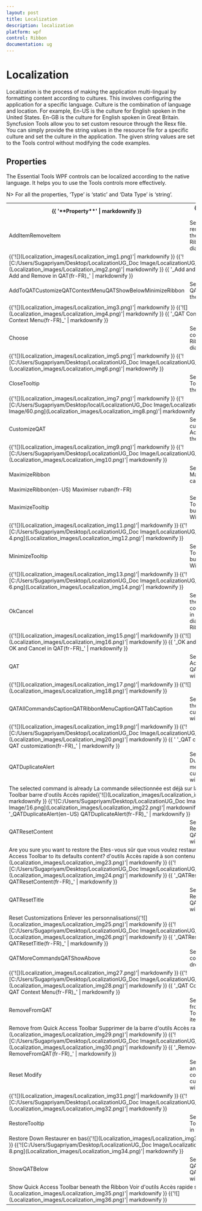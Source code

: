 ```yaml
---
layout: post
title: Localization
description: localization
platform: wpf
control: Ribbon
documentation: ug
---
```


# Localization

Localization is the process of making the application multi-lingual by formatting content according to cultures. This involves configuring the application for a specific language. Culture is the combination of language and location. For example, En-US is the culture for English spoken in the United States. En-GB is the culture for English spoken in Great Britain. Syncfusion Tools allow you to set custom resource through the Resx file. You can simply provide the string values in the resource file for a specific culture and set the culture in the application. The given string values are set to the Tools control without modifying the code examples.

## Properties

The Essential Tools WPF controls can be localized according to the native language. It helps you to use the Tools controls more effectively.

N> For all the properties, ‘Type’ is ‘static’ and ‘Data Type’ is ‘string’.



<table>
<tr>
<th>
{{ '**Property**' | markdownify }}</th><th>
{{ '**Description**' | markdownify }}</th></tr>
<tr>
<td>
AddItemRemoveItem </td><td>
Sets the string to add and remove button content in the Ribbon QAT customization dialog window.</td></tr>
<tr>
<td colspan = "2">
{{'![](Localization_images/Localization_img1.png)'| markdownify }}
{{'![C:/Users/Sugapriyam/Desktop/LocalizationUG_Doc Image/LocalizationUG_Doc Image/2.png](Localization_images/Localization_img2.png)'| markdownify }}
{{ '_Add and Remove in QAT(en-US                                                   Add and Remove in QAT(fr-FR)_' | markdownify }}</td></tr>
<tr>
<td>
AddToQATCustomizeQATContextMenuQATShowBelowMinimizeRibbon</td><td>
Sets the string to add to QAT context menu item in the Ribbon.</td></tr>
<tr>
<td>
</td><td>
</td></tr>
<tr>
<td colspan = "2">
{{'![](Localization_images/Localization_img3.png)'| markdownify }}
{{'![](Localization_images/Localization_img4.png)'| markdownify }}
{{ '_QAT Context Menu(en-US)                                                     QAT Context Menu(fr-FR)_' | markdownify }}</td></tr>
<tr>
<td>
Choose</td><td>
Sets the string to choose commands in the Ribbon QATcustomization dialog window.</td></tr>
<tr>
<td colspan = "2">
{{'![](Localization_images/Localization_img5.png)'| markdownify }}
{{'![C:/Users/Sugapriyam/Desktop/LocalizationUG_Doc Image/LocalizationUG_Doc Image/6.png](Localization_images/Localization_img6.png)'| markdownify }}
</td></tr>
<tr>
<td>
CloseTooltip</td><td>
Sets the string for the ToolTip of Close button in the Ribbon Window.</td></tr>
<tr>
<td colspan = "2">
{{'![](Localization_images/Localization_img7.png)'| markdownify }}
{{'![C:/Users/Sugapriyam/Desktop/local/LocalizationUG_Doc Image/LocalizationUG_Doc Image/60.png](Localization_images/Localization_img8.png)'| markdownify }}
</td></tr>
<tr>
<td>
CustomizeQAT</td><td>
Sets the string to customize the Quick Access Toolbar Text in the Ribbon.</td></tr>
<tr>
<td colspan = "2">
{{'![](Localization_images/Localization_img9.png)'| markdownify }}
{{'![C:/Users/Sugapriyam/Desktop/LocalizationUG_Doc Image/LocalizationUG_Doc Image/8.png](Localization_images/Localization_img10.png)'| markdownify }}
</td></tr>
<tr>
<td>
MaximizeRibbon</td><td>
Sets the string to Maximize the Ribbon caption.</td></tr>
<tr>
<td colspan = "2">
MaximizeRibbon(en-US)                                                   Maximiser ruban(fr-FR)</td></tr>
<tr>
<td>
MaximizeTooltip</td><td>
Sets the string for the ToolTip of Maximize button in the Ribbon Window.</td></tr>
<tr>
<td colspan = "2">
{{'![](Localization_images/Localization_img11.png)'| markdownify }}
{{'![C:/Users/Sugapriyam/Desktop/LocalizationUG_Doc Image/LocalizationUG_Doc Image/New-4.png](Localization_images/Localization_img12.png)'| markdownify }}
</td></tr>
<tr>
<td>
MinimizeTooltip</td><td>
Sets the string for the ToolTip of Minimize button in the Ribbon Window.</td></tr>
<tr>
<td colspan = "2">
{{'![](Localization_images/Localization_img13.png)'| markdownify }}
{{'![C:/Users/Sugapriyam/Desktop/LocalizationUG_Doc Image/LocalizationUG_Doc Image/New-6.png](Localization_images/Localization_img14.png)'| markdownify }}
</td></tr>
<tr>
<td>
OkCancel</td><td>
Sets the string for the OKand Cancel buttons content in QAT customization dialog window in the Ribbon.</td></tr>
<tr>
<td colspan = "2">
{{'![](Localization_images/Localization_img15.png)'| markdownify }}
{{'![](Localization_images/Localization_img16.png)'| markdownify }}
{{ '_OK and Cancel in QAT(en-US)                                              OK and Cancel in QAT(fr-FR)_' | markdownify }}</td></tr>
<tr>
<td>
QAT</td><td>
Sets the string for Quick Access Toolbar Text in QAT customization dialog window in the Ribbon.</td></tr>
<tr>
<td colspan = "2">
{{'![](Localization_images/Localization_img17.png)'| markdownify }}
{{'![](Localization_images/Localization_img18.png)'| markdownify }}
</td></tr>
<tr>
<td>
QATAllCommandsCaptionQATRibbonMenuCaptionQATTabCaption</td><td>
Sets the string content for the Combo box of QAT customization dialog window in the Ribbon.</td></tr>
<tr>
<td colspan = "2">
{{'![](Localization_images/Localization_img19.png)'| markdownify }}
{{'![C:/Users/Sugapriyam/Desktop/LocalizationUG_Doc Image/LocalizationUG_Doc Image/14.png](Localization_images/Localization_img20.png)'| markdownify }}
{{ ' '_QAT customization(en-US)                                                                     QAT customization(fr-FR)_' | markdownify }}</td></tr>
<tr>
<td>
QATDuplicateAlert</td><td>
Sets the string for the Duplicate QAT item Alert message in QAT customization dialog window in Ribbon</td></tr>
<tr>
<td colspan = "2">
The selected command is already                                La commande sélectionnée est déjà sur la  on the Quick Access Toolbar                                       barre d'outils Accès rapide{{'![](Localization_images/Localization_img21.png)'| markdownify }}
{{'![C:/Users/Sugapriyam/Desktop/LocalizationUG_Doc Image/LocalizationUG_Doc Image/16.png](Localization_images/Localization_img22.png)'| markdownify }}
{{ '_QATDuplicateAlert(en-US)                                                          QATDuplicateAlert(fr-FR)_' | markdownify }}</td></tr>
<tr>
<td>
QATResetContent</td><td>
Sets the string for the Reset QAT message in QAT customization dialog window in Ribbon</td></tr>
<tr>
<td colspan = "2">
Are you sure you want to restore the                   Etes-vous sûr que vous voulez restaurer la barre Quick Access Toolbar to its defaults content?                d'outils Accès rapide à son contenu par défaut?{{'![](Localization_images/Localization_img23.png)'| markdownify }}
{{'![C:/Users/Sugapriyam/Desktop/LocalizationUG_Doc Image/LocalizationUG_Doc Image/20.png](Localization_images/Localization_img24.png)'| markdownify }}
{{ '_QATResetContent(en-US)                                           QATResetContent(fr-FR)_' | markdownify }}</td></tr>
<tr>
<td>
QATResetTitle</td><td>
Sets the string for the Reset QAT window Title in QAT customization dialog window in Ribbon.</td></tr>
<tr>
<td colspan = "2">
Reset Customizations                                                           Enlever les personnalisations{{'![](Localization_images/Localization_img25.png)'| markdownify }}
{{'![C:/Users/Sugapriyam/Desktop/LocalizationUG_Doc Image/LocalizationUG_Doc Image/18.png](Localization_images/Localization_img26.png)'| markdownify }}
{{ '_QATResetTitle(en-US)                                                              QATResetTitle(fr-FR)_' | markdownify }}</td></tr>
<tr>
<td>
QATMoreCommandsQATShowAbove</td><td>
Sets the string for the context menu item in QAT dropdown in the Ribbon.</td></tr>
<tr>
<td colspan = "2">
{{'![](Localization_images/Localization_img27.png)'| markdownify }}
{{'![C:/Users/Sugapriyam/Desktop/LocalizationUG_Doc Image/LocalizationUG_Doc Image/22.png](Localization_images/Localization_img28.png)'| markdownify }}
{{ '_QAT Context Menu(en-US)                                                   QAT Context Menu(fr-FR)_' | markdownify }}</td></tr>
<tr>
<td>
RemoveFromQAT</td><td>
Sets the string to Remove from Quick Access Toolbar context menu item in the Ribbon.</td></tr>
<tr>
<td colspan = "2">
Remove from Quick Access Toolbar                           Supprimer de la barre d'outils Accès rapide{{'![](Localization_images/Localization_img29.png)'| markdownify }}
{{'![C:/Users/Sugapriyam/Desktop/LocalizationUG_Doc Image/LocalizationUG_Doc Image/24.png](Localization_images/Localization_img30.png)'| markdownify }}
{{ '_RemoveFromQAT(en-US)                                              RemoveFromQAT(fr-FR)_' | markdownify }}</td></tr>
<tr>
<td>
Reset Modify</td><td>
Sets the string to Reset and Modify button content in the Ribbon QAT customization dialog window.</td></tr>
<tr>
<td colspan = "2">
{{'![](Localization_images/Localization_img31.png)'| markdownify }}
{{'![C:/Users/Sugapriyam/Desktop/LocalizationUG_Doc Image/LocalizationUG_Doc Image/26.png](Localization_images/Localization_img32.png)'| markdownify }}
</td></tr>
<tr>
<td>
RestoreTooltip</td><td>
Sets the string for the ToolTip of Restore button in the Ribbon Window.</td></tr>
<tr>
<td colspan = "2">
Restore Down                                                              Restaurer en bas{{'![](Localization_images/Localization_img33.png)'| markdownify }}
{{'![C:/Users/Sugapriyam/Desktop/LocalizationUG_Doc Image/LocalizationUG_Doc Image/New-8.png](Localization_images/Localization_img34.png)'| markdownify }}
</td></tr>
<tr>
<td>
ShowQATBelow</td><td>
Sets the string to Show QAT Below Check box of QAT customization dialog window in the Ribbon.</td></tr>
<tr>
<td colspan = "2">
Show Quick Access Toolbar beneath the Ribbon         Voir d'outils Accès rapide sous le ruban{{'![](Localization_images/Localization_img35.png)'| markdownify }}
{{'![](Localization_images/Localization_img36.png)'| markdownify }}
</td></tr>
</table>


